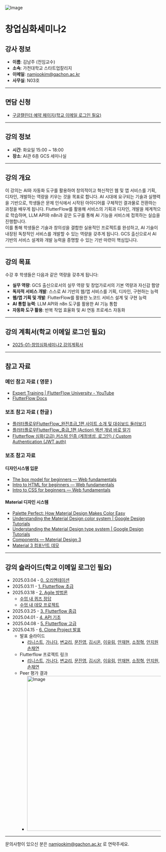 ![Image](https://github.com/user-attachments/assets/8be1ef8a-87d3-46d6-b914-af968cc0fc2a)


# 창업심화세미나2 


## 강사 정보
- **이름**: 김남주 (전임교수)
- **소속**: 가천대학교 스타트업칼리지
- **이메일**: namjookim@gachon.ac.kr
- **사무실**: N03호

---

## 면담 신청
- [구글캘린더 예약 페이지(학교 이메일 로그인 필요)](https://calendar.app.google/Z4pFaDujwLURBrmt8)

---

## 강의 정보
- **시간**: 화요일 15:00 ~ 18:00
- **장소**: AI관 6층 GCS 세미나실

---

## 강의 개요
이 강의는 AI와 자동화 도구를 활용하여 창의적이고 혁신적인 웹 및 앱 서비스를 기획, 디자인, 개발하는 역량을 키우는 것을 목표로 합니다.  AI 시대에 요구되는 기술과 실행력을 기반으로, 학생들은 문제 인식에서 시작된 아이디어를 구체적인 결과물로 전환하는 과정을 배우게 됩니다.  FlutterFlow를 활용해 서비스의 기획과 디자인, 개발을 체계적으로 학습하며, LLM API와 n8n과 같은 도구를 통해 AI 기능을 서비스에 접목하는 실습을 진행합니다.  
이를 통해 학생들은 기술과 창의성을 결합한 실용적인 프로젝트를 완성하고, AI 기술이 내장된 독창적인 서비스를 개발할 수 있는 역량을 갖추게 됩니다.  GCS 출신으로서 AI 기반의 서비스 설계와 개발 능력을 증명할 수 있는 기반 마련이 핵심입니다.

---

## 강의 목표
수강 후 학생들은 다음과 같은 역량을 갖추게 됩니다:
- **실무 역량**: GCS 출신으로서의 실무 역량 및 창업가로서의 기본 역량과 자신감 함양
- **독자적 서비스 개발**: 스스로 AI 기반의 웹/앱 서비스를 기획, 디자인, 구현하는 능력
- **웹/앱 기획 및 개발**: FlutterFlow를 활용한 노코드 서비스 설계 및 구현 능력
- **AI 통합 능력**: LLM API와 n8n 도구를 활용한 AI 기능 통합
- **자동화 도구 활용**: 반복 작업 효율화 및 AI 연동 프로세스 자동화

---

## 강의 계획서(학교 이메일 로그인 필요)
- [2025-01-창업심화세미나2 강의계획서](https://docs.google.com/document/d/1T5-kcMnMo0sMFCd-N2SWUQsy35fKKEUyVSRG4lwvB00/edit?tab=t.0)

---

## 참고 자료

### 메인 참고 자료 ( 영문 )
- [Expert Training | FlutterFlow University - YouTube](https://www.youtube.com/playlist?list=PLsUp7t2vRqx9UE13G8Xod8F-m248iR0E3)
- [FlutterFlow Docs](https://docs.flutterflow.io/)

### 보조 참고 자료 ( 한글 ) 
- [플러터플로우FlutterFlow_완전초급_1편 사이트 소개 및 대쉬보드 둘러보기](https://www.youtube.com/watch?v=s4R7ZkBq850&list=PLTmUI8HoTmE5GttPdWT2Yu_jwGhYtkdw3)
- [플러터플로우FlutterFlow_중급_1편 (Action) 액션 개념 바로 알기](https://www.youtube.com/watch?v=sVpOWrqu5lQ&list=PLTmUI8HoTmE7IWCrdFiSVzMUQ0_QpQMwL)
- [Flutterflow 심화(고급) 커스텀 인증 (계정생성, 로그인) / Custom Authentication (JWT auth)](https://www.youtube.com/watch?v=FiSOmThjwSo&list=PLTmUI8HoTmE7xvQhFXi1z3uW6pTIQqVL8)

### 보조 참고 자료

#### 디자인시스템 입문
- [The box model for beginners — Web fundamentals](https://www.youtube.com/watch?v=PcFXt8o7uGg)
- [Intro to HTML for beginners — Web fundamentals](https://www.youtube.com/watch?v=EFHoH15i4Zg)
- [Intro to CSS for beginners — Web fundamentals](https://www.youtube.com/watch?v=De2unauLBks)

#### Material 디자인 시스템
- [Palette Perfect: How Material Design Makes Color Easy](https://www.youtube.com/watch?v=xYkz0Ueg0L4&list=PLJ21zHI2TNh9hcG0FFb4GVnHhTLGYtkfo)
- [Understanding the Material Design color system | Google Design Tutorials](https://www.youtube.com/watch?v=TB3L1LbC4zw&t=2s)
- [Understanding the Material Design type system | Google Design Tutorials](https://www.youtube.com/watch?v=AUXKtt6bizw)
- [Components — Material Design 3](https://m3.material.io/components)
- [Material 3 컴포넌트 데모](https://flutter.github.io/samples/web/material_3_demo/)

---

## 강의 슬라이드(학교 이메일 로그인 필요)
- 2025.03.04 - [0. 오리엔테이션](https://docs.google.com/presentation/d/1YOAbb6r8ivZbMiHRf5PQ7KYxJXHprGH--e038toXZlQ/edit#slide=id.g3329ef13f6d_0_158)
- 2025.03.11 - [1. Flutterflow 초급](https://docs.google.com/presentation/d/1isgp91XRGvmEPO_ArzdZYLW5UgqFIY9WSgMQQHu1w98/edit?usp=sharing)
- 2025.03.18 - [2. Agile 방법론](https://docs.google.com/presentation/d/1U56weU9cVU-7PsaZPHjWIEqsvEBUOlw61gPLp_LnaHs/edit#slide=id.g34115aab883_1_215)
  - [수업 내 퀴즈 정답](https://drive.google.com/file/d/1L9duAsm7kyvcf2TlQs4oJsY5bjX3rvSx/view?usp=drive_link)
  - [수업 내 데모 프로젝트](https://github.com/namjoo-kim-gachon/tut01)
- 2025.03.25 - [3. Flutterflow 중급](https://docs.google.com/presentation/d/19g0JXfu4oOntg_qdfGJZhJHExK5B60QEVy0w2B9I88M/edit#slide=id.g34115aab883_0_0)
- 2025.04.01 - [4. API 기초](https://docs.google.com/presentation/d/1WxIa__jld-KCwWvNCh6cQdVh4KDQQTjjANe_HSzKs6w/edit?slide=id.g30a21c085a4_0_5#slide=id.g30a21c085a4_0_5)
- 2025.04.08 - [5. Flutterflow 고급](https://docs.google.com/presentation/d/1SUI_Y-GzNJFBucgNMSI3ZvZ6_YU6ZiZYqcnsP4tC8qw/edit?slide=id.g34115aab883_0_0#slide=id.g34115aab883_0_0)
- 2025.04.15 - [6. Clone Project 발표](https://docs.google.com/presentation/d/1jwzyujY-vgMNfD7Z5nlWVLF5BwNdYEW4sTFqfbuGGpY/edit?slide=id.g34ba2e15ec2_0_0#slide=id.g34ba2e15ec2_0_0)
  - 발표 슬라이드
    - [리니스트](https://www.canva.com/design/DAGkqSy0hlo/srisp2IcX9wSZQI1sXXmjQ/edit?utm_content=DA[…]m_campaign=designshare&utm_medium=link2&utm_source=sharebutton),
    [가나다](https://www.canva.com/design/DAGkm6J9vDQ/TlMv2_HPW2mB0C8oTUeGNw/edit?utm_content=DA[…]m_campaign=designshare&utm_medium=link2&utm_source=sharebutton),
    [변교리](https://www.canva.com/design/DAGknlGVUZs/50s7D2Fl7xoO3lKkoSsbdA/edit?utm_content=DA[…]m_campaign=designshare&utm_medium=link2&utm_source=sharebutton),
    [문진영](https://docs.google.com/presentation/d/1I6li5pNuRhiUk2VE--jOSHmwTbJlqZWg34AaRX9KVt8/edit?usp=sharing),
    [김시온](https://docs.google.com/presentation/d/1kO_GUc3KxoM8eExeS9n20q_mPa2_db-RFRIEJDA0moo/edit?usp=sharing),
    [이유림](https://files.slack.com/files-pri/T05PSHR1TB4-F08NSSGK5EC/download/clone_project__________.pdf?origin_team=T05PSHR1TB4),
    [안재현](https://docs.google.com/presentation/d/1gfBMjR9EbxKI-3PRgUy6FGslFk9vDVxiKWRe3rNhCsQ/edit?slide=id.g34eb8740bf4_0_10#slide=id.g34eb8740bf4_0_10),
    [소정혁](https://www.canva.com/design/DAGko4A-Gcw/krc154lGs5PMGnXpEStldg/edit?utm_content=DA[…]m_campaign=designshare&utm_medium=link2&utm_source=sharebutton),
    [안지원](https://1000school.slack.com/files/U07KH28DD5Z/F08MX5PTZ1C/_________2_____________.pptx)
    [손채연](https://www.miricanvas.com/v/14cga08)
  - Flutterflow 프로젝트 링크
    - [리니스트](https://app.flutterflow.io/project/clip-clone-jk9jjp),
    [가나다](https://app.flutterflow.io/project/threads-clone-cording-f1yx3o),
    [변교리](https://app.flutterflow.io/project/chat-pvcspu),
    [문진영](https://app.flutterflow.io/project/clone-project-ci1g8r?tab=uiBuilder&page=TimePage),
    [김시온](https://app.flutterflow.io/project/copy-trip-soda-hhr8v4),
    [이유림](https://app.flutterflow.io/project/clone-project-211aqc),
    [안재현](https://app.flutterflow.io/project/moke-prompt-r9vbbq),
    [소정혁](https://app.flutterflow.io/project/co-cone-3bt1pl),
    [안지원](https://app.flutterflow.io/project/meet-ai-7jgvmu),
    [손채연](https://app.flutterflow.io/project/pawpick-i7ust8)
  - Peer 평가 결과
    - <img width="500" alt="Image" src="https://github.com/user-attachments/assets/97dd8f6d-eda7-4c71-adad-22dbd29d6fcc" />

---

문의사항이 있으신 분은 namjookim@gachon.ac.kr 로 연락주세요.
